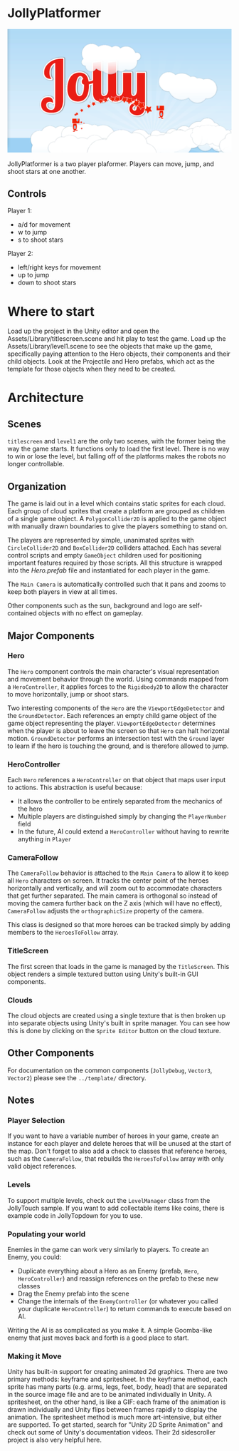 JollyPlatformer
===============

![JollyPlatformer](./jollyplatformerpreview.png?raw=true)

JollyPlatformer is a two player plaformer. Players can move, jump, and shoot stars
at one another.

Controls
--------

Player 1:

 * a/d for movement
 * w to jump
 * s to shoot stars

Player 2:
 * left/right keys for movement
 * up to jump
 * down to shoot stars

# Where to start

Load up the project in the Unity editor and open the Assets/Library/titlescreen.scene and hit play
to test the game.
Load up the Assets/Library/level1.scene to see the objects that make up the game, specifically paying
attention to the Hero objects, their components and their child objects.
Look at the Projectile and Hero prefabs, which act as the template for those objects when they need to
be created.


# Architecture

## Scenes

`titlescreen` and `level1` are the only two scenes, with the former being the way the game starts.
It functions only to load the first level. There is no way to win or lose the level, but falling
off of the platforms makes the robots no longer controllable.

## Organization

The game is laid out in a level which contains static sprites for each cloud. Each group of cloud
sprites that create a platform are grouped as children of a single game object. A
`PolygonCollider2D` is applied to the game object with manually drawn boundaries to give the
players something to stand on.

The players are represented by simple, unanimated sprites with `CircleCollider2D` and `BoxCollider2D`
colliders attached. Each has several control scripts and empty `GameObject` children used for
positioning important features required by those scripts. All this structure is wrapped into the
*Hero.prefab* file and instantiated for each player in the game.

The `Main Camera` is automatically controlled such that it pans and zooms to keep both players in
view at all times.

Other components such as the sun, background and logo are self-contained objects with no effect
on gameplay.

## Major Components

### Hero

The `Hero` component controls the main character's visual representation and movement behavior
through the world. Using commands mapped from a `HeroController`, it applies forces to the `Rigidbody2D`
to allow the character to move horizontally, jump or shoot stars.

Two interesting components of the `Hero` are the `ViewportEdgeDetector` and the `GroundDetector`.
Each references an empty child game object of the game object representing the player.
`ViewportEdgeDetector` determines when the player is about to leave the screen so that `Hero`
can halt horizontal motion. `GroundDetector` performs an intersection test with the `Ground`
layer to learn if the hero is touching the ground, and is therefore allowed to jump.

### HeroController

Each `Hero` references a `HeroController` on that object that maps user input to actions. This
abstraction is useful because:
* It allows the controller to be entirely separated from the mechanics of the hero
* Multiple players are distinguished simply by changing the `PlayerNumber` field
* In the future, AI could extend a `HeroController` without having to rewrite anything in `Player`

### CameraFollow

The `CameraFollow` behavior is attached to the `Main Camera` to allow it to keep all `Hero`
characters on screen. It tracks the center point of the heroes horizontally and vertically, and
will zoom out to accommodate characters that get further separated. The main camera is orthogonal
so instead of moving the camera further back on the Z axis (which will have no effect), `CameraFollow`
adjusts the `orthographicSize` property of the camera.

This class is designed so that more heroes can be tracked simply by adding members to the
`HeroesToFollow` array.

### TitleScreen

The first screen that loads in the game is managed by the `TitleScreen`. This object renders
a simple textured button using Unity's built-in GUI components.

### Clouds

The cloud objects are created using a single texture that is then broken up into separate objects
using Unity's built in sprite manager. You can see how this is done by clicking on the `Sprite Editor`
button on the cloud texture.

## Other Components

For documentation on the common components (`JollyDebug`, `Vector3`, `Vector2`) please see
the `../template/` directory.

## Notes

### Player Selection

If you want to have a variable number of heroes in your game, create an instance for each player
and delete heroes that will be unused at the start of the map. Don't forget to also add a check
to classes that reference heroes, such as the `CameraFollow`, that rebuilds the `HeroesToFollow`
array with only valid object references.

### Levels

To support multiple levels, check out the `LevelManager` class from the JollyTouch sample. If
you want to add collectable items like coins, there is example code in JollyTopdown for you
to use.

### Populating your world

Enemies in the game can work very similarly to players. To create an Enemy, you could:
 * Duplicate everything about a Hero as an Enemy (prefab, `Hero`, `HeroController`)
   and reassign references on the prefab to these new classes
 * Drag the Enemy prefab into the scene
 * Change the internals of the `EnemyController` (or whatever you called your duplicate `HeroController`)
   to return commands to execute based on AI.

Writing the AI is as complicated as you make it. A simple Goomba-like enemy that just moves
back and forth is a good place to start.

### Making it Move

Unity has built-in support for creating animated 2d graphics. There are two primary methods:
keyframe and spritesheet. In the keyframe method, each sprite has many parts (e.g. arms, legs, feet, body, head)
that are separated in the source image file and are to be animated individually in Unity.
A spritesheet, on the other hand, is like a GIF: each frame of the animation is drawn
individually and Unity flips between frames rapidly to display the animation. The spritesheet
method is much more art-intensive, but either are supported. To get started, search for
"Unity 2D Sprite Animation" and check out some of Unity's documentation videos. Their 2d sidescroller
project is also very helpful here.